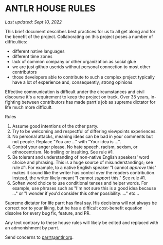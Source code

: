 # ANTLR HOUSE RULES

*Last updated: Sept 10, 2022*

This brief document describes best practices for us to all get along and for the benefit of the project.  Collaborating on this project poses a number of difficulties:

* different native languages
* different time zones
* lack of common company or other organization as social glue
* we are just github userids without personal connection to most other contributors
* those developers able to contribute to such a complex project typically have a lot of experience and, consequently, strong opinions

Effective communication is difficult under the circumstances and civil discourse it's a requirement to keep the project on track.  Over 35 years, in-fighting between contributors has made parrt's job as supreme dictator for life much more difficult.

Rules

1. Assume good intentions of the other party.
2. Try to be welcoming and respectful of differing viewpoints experiences.
2. No personal attacks, meaning ideas can be bad in your comments but not people.  Replace "You are ..." with "Your idea is ...".
3. Control your anger please. No hate speech, racism, sexism, or ethnocentrism. No trolling or insulting. See rule #1.
2. Be tolerant and understanding of non-native English speakers' word choice and phrasing.  This is a huge source of misunderstandings; see rule #1. For example, to a native English speaker "I cannot *approve* this" makes it sound like the writer has control over the readers contribution. Instead, the writer likely meant "I cannot *support* this." See rule #1.
3. Soften word choice to use conditional tenses and helper words. For example, use phrases such as "I'm not sure this is a good idea because ..." or "I wonder if you'd consider this other possibility: ..." etc...

Supreme dictator for life parrt has final say. His decisions will not always be correct nor to your liking, but he has a difficult cost-benefit equation dissolve for every bug fix, feature, and PR.

Any text contrary to these house rules will likely be edited and replaced with an admonishment by parrt.

Send concerns to parrt@antlr.org.